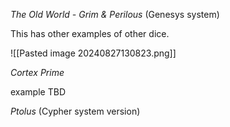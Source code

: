 ---
---

_The Old World - Grim & Perilous_ (Genesys system)

This has other examples of other dice.

![[Pasted image 20240827130823.png]]

_Cortex Prime_

example TBD

_Ptolus_ (Cypher system version)
